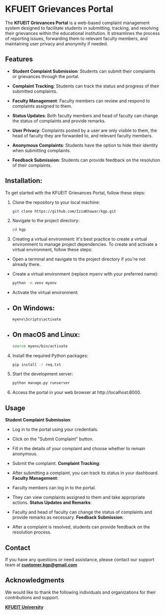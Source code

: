 # KFUEIT Grievances Portal

The **KFUEIT Grievances Portal** is a web-based complaint management system designed to facilitate students in submitting, tracking, and resolving their grievances within the educational institution. It streamlines the process of reporting issues, forwarding them to relevant faculty members, and maintaining user privacy and anonymity if needed.

## Features

- **Student Complaint Submission**: Students can submit their complaints or grievances through the portal.

- **Complaint Tracking**: Students can track the status and progress of their submitted complaints.

- **Faculty Management**: Faculty members can review and respond to complaints assigned to them.

- **Status Updates**: Both faculty members and head of faculty can change the status of complaints and provide remarks.

- **User Privacy**: Complaints posted by a user are only visible to them, the head of faculty they are forwarded to, and relevant faculty members.

- **Anonymous Complaints**: Students have the option to hide their identity when submitting complaints.

- **Feedback Submission**: Students can provide feedback on the resolution of their complaints.

## Installation:

To get started with the KFUEIT Grievances Portal, follow these steps:

1. Clone the repository to your local machine:

   ```bash
   git clone https://github.com/IzzaKhawar/kgp.git
   
2. Navigate to the project directory:

   ```bash
   cd kgp
3. Creating a virtual environment:
It's best practice to create a virtual environment to manage project dependencies. To create and activate a virtual environment, follow these steps:
- Open a terminal and navigate to the project directory if you're not already there.
- Create a virtual environment (replace myenv with your preferred name):
   ```bash
   python -m venv myenv
- Activate the virtual environment:

- ## On Windows:
   ```bash
  myenv\Scripts\activate

- ## On macOS and Linux:

   ```bash
   source myenv/bin/activate

4. Install the required Python packages:

   ```bash
   pip install -r req.txt

5. Start the development server:
   ```bash
   python manage.py runserver

6. Access the portal in your web browser at http://localhost:8000.

## Usage
**Student Complaint Submission**:

- Log in to the portal using your credentials.
- Click on the "Submit Complaint" button.
- Fill in the details of your complaint and choose whether to remain anonymous.
- Submit the complaint.
**Complaint Tracking**:

- After submitting a complaint, you can track its status in your dashboard.
**Faculty Management**:

- Faculty members can log in to the portal.
- They can view complaints assigned to them and take appropriate actions.
**Status Updates and Remarks**:

- Faculty and head of faculty can change the status of complaints and provide remarks as necessary.
**Feedback Submission**:

- After a complaint is resolved, students can provide feedback on the resolution process.

## Contact
If you have any questions or need assistance, please contact our support team at
[**customer.kgp@gmail.com**](mailto:customer.kgp@gmail.com)
## Acknowledgments
We would like to thank the following individuals and organizations for their contributions and support.

[**KFUEIT University**](https://kfueit.edu.pk)

